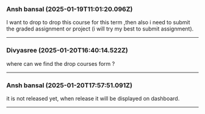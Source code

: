 ### Ansh bansal (2025-01-19T11:01:20.096Z)

I want to drop to drop this course for this term ,then also i need to submit
the graded assignment or project (i will try my best to submit assignment).


---
### Divyasree (2025-01-20T16:40:14.522Z)

where can we find the drop courses form ?


---
### Ansh bansal (2025-01-20T17:57:51.091Z)

it is not released yet, when release it will be displayed on dashboard.


---
